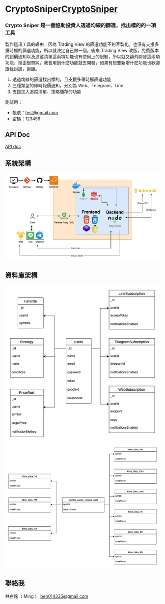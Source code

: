# CryptoSniper[CryptoSniper](https://crypto-sniper.minglin.vip/)

### Crypto Sniper 是一個協助投資人透過均線的篩選，找出標的的一項工具

製作這項工具的緣由：因為 Trading View 的篩選功能不夠客製化，也沒有支援多重時框的篩選功能，所以就決定自己做一個，後來 Trading View 改版，免費版本的到價通知以及追蹤清單這兩項功能也有使用上的限制，所以就又額外開發這兩項功能，理由很單純，我會用到什麼功能就去開發，如果有想要新增什麼功能也歡迎跟我討論，謝謝。

1. 透過均線的篩選找出標的，且支援多重時框篩選功能
2. 三種類型的即時報價通知，分別為 Web、Telegram、Line
3. 支援加入追蹤清單、策略儲存的功能

測試用：

- 帳號：test@gmail.com
- 密碼：123456

## API Doc

[API doc](https://crypto-sniper.minglin.vip/api-docs/#/)

## 系統架構

![系統架構圖](public/images/架構圖.jpeg)

## 資料庫架構

![MongoDB](public/images/資料庫.jpg)
![Redis](public/images/redis架構.jpg)

## 聯絡我

林右銘（ Ming ）
ben014335@gmail.com
